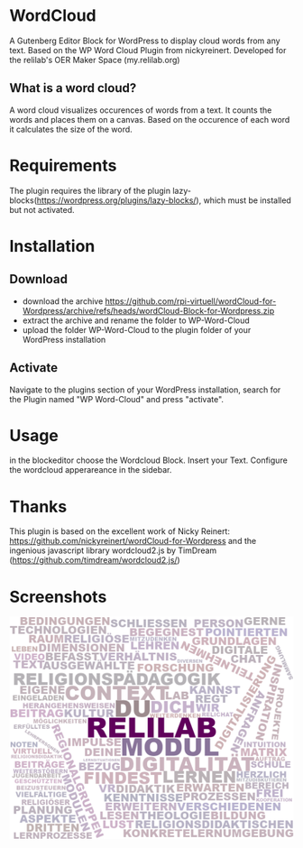 # WordCloud
A Gutenberg Editor Block for WordPress to display cloud words from any text. Based on the WP Word Cloud Plugin from nickyreinert.
Developed for the relilab's OER Maker Space (my.relilab.org)

## What is a word cloud?
A word cloud visualizes occurences of words from a text. It counts the words and places them on a canvas. Based on the occurence of each word it calculates the size of the word. 

# Requirements
The plugin requires the library of the plugin lazy-blocks(https://wordpress.org/plugins/lazy-blocks/), which must be installed but not activated.

# Installation
## Download

* download the archive https://github.com/rpi-virtuell/wordCloud-for-Wordpress/archive/refs/heads/wordCloud-Block-for-Wordpress.zip
* extract the archive and rename the folder to WP-Word-Cloud
* upload the folder WP-Word-Cloud to the plugin folder of your WordPress installation

## Activate

Navigate to the plugins section of your WordPress installation, search for the Plugin named "WP Word-Cloud" and press "activate".

# Usage
in the blockeditor choose the Wordcloud Block. Insert your Text. Configure the wordcloud apperareance in the sidebar.  

# Thanks  
This plugin is based on the excellent work of Nicky Reinert: https://github.com/nickyreinert/wordCloud-for-Wordpress
and the ingenious javascript library wordcloud2.js by TimDream (https://github.com/timdream/wordcloud2.js/)

# Screenshots

![](assets/relilab-context.png)
